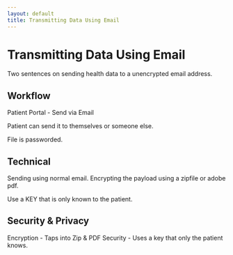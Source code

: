 ```yaml
---
layout: default
title: Transmitting Data Using Email
---
```


# Transmitting Data Using Email

Two sentences on sending health data to a unencrypted email address.

## Workflow

Patient Portal - Send via Email

Patient can send it to themselves or someone else.

File is passworded.

## Technical

Sending using normal email.
Encrypting the payload using a zipfile or adobe pdf.

Use a KEY that is only known to the patient.

## Security & Privacy

Encryption - Taps into Zip & PDF
Security - Uses a key that only the patient knows.